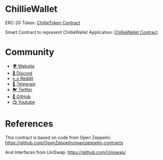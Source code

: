 # ChillieWallet

ERC-20 Token:
[ChillieToken Contract](https://github.com/iChillieman/ChillieWallet/blob/main/token/ChillieToken.sol)

Smart Contract to represent ChillieWallet Application:
[ChillieWallet Contract](https://github.com/iChillieman/ChillieWallet/blob/main/wallet/ChillieWallet.sol)

# Community
 - [🌍 Website](https://chillieman.com) 
 - [👾 Discord](https://discord.gg/H8mbmDyYcz)
 - [ಠ_ಠ Reddit](https://www.reddit.com/r/ChillieWallet)
 - [💬 Telegram](https://t.me/OfficialChillieWallet)
 - [🐦 Twitter](https://twitter.com/ChillieWallet)
 - [🤖 GitHub](https://github.com/iChillieman)
 - [📺 Youtube](https://www.youtube.com/channel/UCS4C5tlb3U5R4ZpO_QDJL-Q)

# References
This contract is based on code from Open Zeppelin:
https://github.com/OpenZeppelin/openzeppelin-contracts

And Interfaces from UniSwap:
https://github.com/Uniswap/
